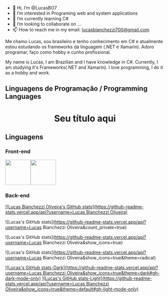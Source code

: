 - 👋 Hi, I’m @LucasBO7
- 👀 I’m interested in Programing web and system applications
- 🌱 I’m currently learning C#
- 💞️ I’m looking to collaborate on ...
- 📫 How to reach me in my email: lucasbianchezzi700@gmail.com

Me chamo Lucas, sou brasileiro e tenho conhecimento em C# e atualmente estou estudando os frameworks da linguagem (.NET e Xamarin).
Adoro programar, faço como hobby e cunho profissional.

My name is Lucas, I am Brazilian and I have knowledge in C#. Currently, I am studying it's Frameworks(.NET and Xamarin).
I love programming, I do it as a hobby and work.

<!---
LucasBO7/LucasBO7 is a ✨ special ✨ repository because its `README.md` (this file) appears on your GitHub profile.
You can click the Preview link to take a look at your changes.
--->

## Linguagens de Programação / Programming Languages
<h1 align="center"> Seu título aqui </h1>

<h2>Linguagens</h3>
<h3>Front-end</h5>
<div style="display:flex;flex-direction:row;">
  <img height="80px" src="https://user-images.githubusercontent.com/87036915/229872354-261ad55b-f3cc-46a2-b8ed-e69113c00f83.png"/>
  <img height="80px" src="https://user-images.githubusercontent.com/87036915/229872780-6d3d1c74-1638-42ae-adb1-0a15bbffed4c.png"/>
</div>
<h3>Back-end</h5>

<!--- Adiciona o nome do usuário --->
[![Lucas Bianchezzi Oliveira's GitHub stats](https://github-readme-stats.vercel.app/api?username=Lucas Bianchezzi Oliveira)](https://github.com/anuraghazra/github-readme-stats)

<!--- Adiciona o total de contribuições --->
![Lucas's GitHub stats](https://github-readme-stats.vercel.app/api?username=Lucas Bianchezzi Oliveira&count_private=true)

<!--- Permite a inserção de ícones --->
![Lucas's GitHub stats](https://github-readme-stats.vercel.app/api?username=Lucas Bianchezzi Oliveira&show_icons=true)

<!-- Coloca o tema da Tabela -->
![Lucas's GitHub stats](https://github-readme-stats.vercel.app/api?username=Lucas Bianchezzi Oliveira&show_icons=true&theme=radical)

<!--- Adiciona a tabela --->
[![Lucas's GitHub stats-Dark](https://github-readme-stats.vercel.app/api?username=Lucas Bianchezzi Oliveira&show_icons=true&theme=dark#gh-dark-mode-only)](https://github.com/anuraghazra/github-readme-stats#gh-dark-mode-only)
[![Lucas's GitHub stats-Light](https://github-readme-stats.vercel.app/api?username=Lucas Bianchezzi Oliveira&show_icons=true&theme=default#gh-light-mode-only)](https://github.com/anuraghazra/github-readme-stats#gh-light-mode-only)


